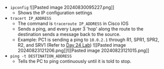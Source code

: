 - `ipconfig`
	![[Pasted image 20240830095227.png]]
	- Shows the IP configuration settings
- `tracert IP_ADDRESS`
	- The command is `traceroute IP_ADDRESS` in Cisco IOS
	- Sends a ping, and every Layer 3 'hop' along the route to the destination sends a message back to the source.
	- Example: PC1 is sending a ping to `10.0.2.1` through R1, SPR1, SPR2, R2, and SRV1 (Refer to [Day 24 Lab](https://youtu.be/KuKC0G3LZc8?si=NadxYOJSACKHrRsS)) ![[Pasted image 20240823121206.png]]![[Pasted image 20240823121015.png]]
- `ping -t DESTINATION_ADDRESS`
	- Tells the PC to ping continuously until it is told to stop.
